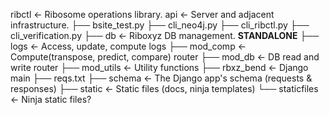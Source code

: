 
ribctl              <- Ribosome operations library. 
api                 <- Server and adjacent infrastructure.
├── bsite_test.py
├── cli_neo4j.py
├── cli_ribctl.py
├── cli_verification.py
├── db                  <- Riboxyz DB management. **STANDALONE**
├── logs                <- Access, update, compute logs
├── mod_comp            <- Compute(transpose, predict, compare) router
├── mod_db              <- DB read and write router
├── mod_utils           <- Utility functions
├── rbxz_bend           <- Django main
├── reqs.txt
├── schema              <- The Django app's schema (requests & responses) 
├── static              <- Static files (docs, ninja templates)
└── staticfiles         <- Ninja static files?